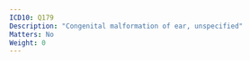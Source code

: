 ```yaml
---
ICD10: Q179
Description: "Congenital malformation of ear, unspecified"
Matters: No
Weight: 0
---
```


